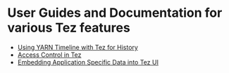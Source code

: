 <!--
   Licensed to the Apache Software Foundation (ASF) under one or more
   contributor license agreements.  See the NOTICE file distributed with
   this work for additional information regarding copyright ownership.
   The ASF licenses this file to You under the Apache License, Version 2.0
   (the "License"); you may not use this file except in compliance with
   the License.  You may obtain a copy of the License at

       http://www.apache.org/licenses/LICENSE-2.0

   Unless required by applicable law or agreed to in writing, software
   distributed under the License is distributed on an "AS IS" BASIS,
   WITHOUT WARRANTIES OR CONDITIONS OF ANY KIND, either express or implied.
   See the License for the specific language governing permissions and
   limitations under the License.
-->

<head><title>User Guides for various Tez features</title></head>

# User Guides and Documentation for various Tez features

   - [Using YARN Timeline with Tez for History](./tez_yarn_timeline.html)
   - [Access Control in Tez](./tez_acls.html)
   - [Embedding Application Specific Data into Tez UI](./tez_ui_user_data.html)

